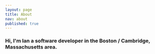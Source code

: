 ```yaml
---
layout: page
title: About
nav: about
published: true
---
```



### Hi, I'm Ian a software developer in the Boston / Cambridge, Massachusetts area.
